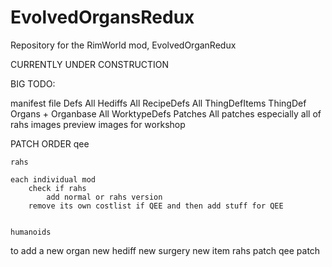 # EvolvedOrgansRedux
Repository for the RimWorld mod, EvolvedOrganRedux

CURRENTLY UNDER CONSTRUCTION


BIG TODO:

manifest file
Defs
    All Hediffs
    All RecipeDefs
    All ThingDefItems
    ThingDef Organs + Organbase
    All WorktypeDefs
Patches
    All patches
    especially all of rahs
images
    preview images for workshop


PATCH ORDER
    qee

    rahs

    each individual mod
        check if rahs
            add normal or rahs version
        remove its own costlist if QEE and then add stuff for QEE
        

    humanoids


to add a new organ
    new hediff
    new surgery
    new item
    rahs patch
    qee patch
